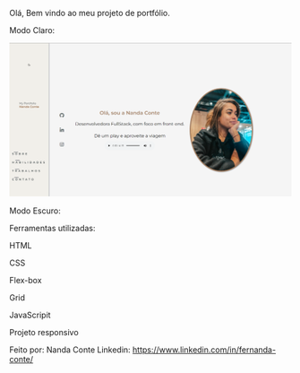 
Olá, Bem vindo ao meu projeto de portfólio.

Modo Claro:

![Claro](https://github.com/nandaconte/portifolio/blob/1d948bf39616282c65a45d59d99ab21f033ac374/bright.png)

Modo Escuro:

Ferramentas utilizadas:

HTML

CSS

Flex-box

Grid

JavaScripit

Projeto responsivo

Feito por:
Nanda Conte
Linkedin: https://www.linkedin.com/in/fernanda-conte/
